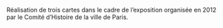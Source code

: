 Réalisation de trois cartes dans le cadre de l’exposition organisée en 2012 par le Comité d’Histoire de la ville de Paris.
